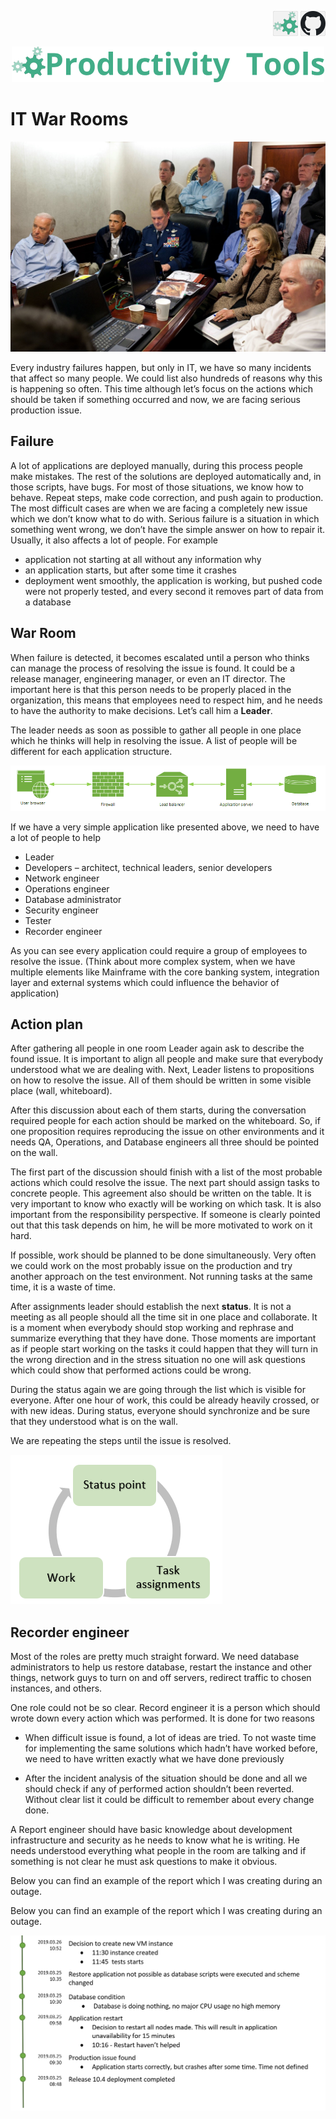 <!--Category:Article--> 
 <p align="right">
    <a href="http://productivitytools.tech/it-war-rooms/"><img src="Images/Header/ProductivityTools_green_40px_2.png" /><a> 
           <a href="https://github.com/pwujczyk/ProductivityTools.Articles"><img src="Images/Header/Github_border_40px.png" /></a>
</p>
<p align="center">
    <a href="http://productivitytools.tech/">
        <img src="Images/Header/LogoTitle_green_500px.png" />
    </a>
</p>


# IT War Rooms

![](Images/Obama.jpg)

Every industry failures happen, but only in IT, we have so many incidents that affect so many people. We could list also hundreds of reasons why this is happening so often. This time although let’s focus on the actions which should be taken if something occurred and now, we are facing serious production issue. 

<!--more-->

## Failure

A lot of applications are deployed manually, during this process people make mistakes. The rest of the solutions are deployed automatically and, in those scripts, have bugs. For most of those situations, we know how to behave. Repeat steps, make code correction, and push again to production.  The most difficult cases are when we are facing a completely new issue which we don’t know what to do with. Serious failure is a situation in which something went wrong, we don’t have the simple answer on how to repair it. Usually, it also affects a lot of people. For example
 - application not starting at all without any information why
 - an application starts, but after some time it crashes
 - deployment went smoothly, the application is working, but pushed code were not properly tested, and every second it removes part of data from a database 

## War Room

When failure is detected, it becomes escalated until a person who thinks can manage the process of resolving the issue is found. It could be a release manager, engineering manager, or even an IT director. The important here is that this person needs to be properly placed in the organization, this means that employees need to respect him, and he needs to have the authority to make decisions. Let’s call him a **Leader**.

The leader needs as soon as possible to gather all people in one place which he thinks will help in resolving the issue. A list of people will be different for each application structure. 

![Application Schema](Images/SimpleAppschema.png)

If we have a very simple application like presented above, we need to have a lot of people to help

- Leader
- Developers – architect, technical leaders, senior developers
- Network engineer
- Operations engineer
- Database administrator
- Security engineer
- Tester 
- Recorder engineer

As you can see every application could require a group of employees to resolve the issue. (Think about more complex system, when we have multiple elements like Mainframe with the core banking system, integration layer and external systems which could influence the behavior of application)

## Action plan

After gathering all people in one room Leader again ask to describe the found issue. It is important to align all people and make sure that everybody understood what we are dealing with. Next, Leader listens to propositions on how to resolve the issue. All of them should be written in some visible place (wall, whiteboard). 

After this discussion about each of them starts, during the conversation required people for each action should be marked on the whiteboard. So, if one proposition requires reproducing the issue on other environments and it needs QA, Operations, and Database engineers all three should be pointed on the wall. 

The first part of the discussion should finish with a list of the most probable actions which could resolve the issue. The next part should assign tasks to concrete people. This agreement also should be written on the table. It is very important to know who exactly will be working on which task. It is also important from the responsibility perspective. If someone is clearly pointed out that this task depends on him, he will be more motivated to work on it hard. 

If possible, work should be planned to be done simultaneously. Very often we could work on the most probably issue on the production and try another approach on the test environment. Not running tasks at the same time, it is a waste of time.

After assignments leader should establish the next **status**. It is not a meeting as all people should all the time sit in one place and collaborate. It is a moment when everybody should stop working and rephrase and summarize everything that they have done. Those moments are important as if people start working on the tasks it could happen that they will turn in the wrong direction and in the stress situation no one will ask questions which could show that performed actions could be wrong. 

During the status again we are going through the list which is visible for everyone. After one hour of work, this could be already heavily crossed, or with new ideas. During status, everyone should synchronize and be sure that they understood what is on the wall.  

We are repeating the steps until the issue is resolved. 

![Cycle](Images/Cycle.png)

## Recorder engineer
Most of the roles are pretty much straight forward. We need database administrators to help us restore database, restart the instance and other things, network guys to turn on and off servers, redirect traffic to chosen instances, and others. 

One role could not be so clear. Record engineer it is a person which should wrote down every action which was performed. It is done for two reasons 

- When difficult issue is found, a lot of ideas are tried. To not waste time for implementing the same solutions which hadn’t have worked before, we need to have written exactly what we have done previously

- After the incident analysis of the situation should be done and all we should check if any of performed action shouldn’t been reverted. Without clear list it could be difficult to remember about every change done.

A Report engineer should have basic knowledge about development infrastructure and security as he needs to know what he is writing. He needs understood everything what people in the room are talking and if something is not clear he must ask questions to make it obvious.  

Below you can find an example of the report which I was creating during an outage.  

Below you can find an example of the report which I was creating during an outage. 

![Cycle](Images/TimeLine.png)